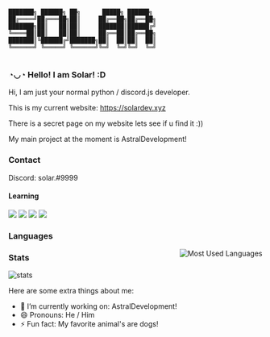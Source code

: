 
```

███████╗ ██████╗ ██╗      █████╗ ██████╗ 
██╔════╝██╔═══██╗██║     ██╔══██╗██╔══██╗
███████╗██║   ██║██║     ███████║██████╔╝
╚════██║██║   ██║██║     ██╔══██║██╔══██╗
███████║╚██████╔╝███████╗██║  ██║██║  ██║
╚══════╝ ╚═════╝ ╚══════╝╚═╝  ╚═╝╚═╝  ╚═╝
                                                                                                
```

### ◔◡◔ Hello! I am Solar! :D



Hi, I am just your normal python / discord.js developer.

This is my current website: https://solardev.xyz

There is a secret page on my website lets see if u find it :))

My main project at the moment is AstralDevelopment!

### Contact

Discord: solar.#9999

#### Learning 
<img src="https://img.shields.io/badge/Python-3776AB?style=for-the-badge&logo=python&logoColor=white"/> <img src="https://img.shields.io/badge/Java-e97f00?style=for-the-badge&logo=Java&logoColor=white"/> <img src="https://img.shields.io/badge/JS-3776AB?style=for-the-badge&logo=JavaScript&logoColor=white"/> <img src="https://img.shields.io/badge/Batch-3776AB?style=for-the-badge&logo=Flaskfile&logoColor=white"/>

### Languages

<img style="float: right;" alt="Most Used Languages" src="https://github-readme-stats.vercel.app/api/top-langs/?username=SolarOfficial&layout=compact&hide_border=true&theme=onedark" />

### Stats

![stats](https://github-readme-stats.vercel.app/api?username=SolarOfficial&show_icons=true&hide_border=true&theme=onedark) <br/>

Here are some extra things about me:


- 🔭 I’m currently working on: AstralDevelopment!
- 😄 Pronouns: He / Him
- ⚡ Fun fact: My favorite animal's are dogs!
